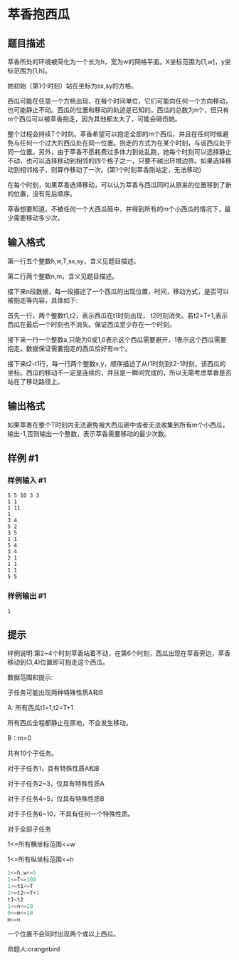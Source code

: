 # 萃香抱西瓜

## 题目描述

萃香所处的环境被简化为一个长为h，宽为w的网格平面。X坐标范围为[1,w]，y坐标范围为[1,h]。

她初始（第1个时刻）站在坐标为sx,sy的方格。

西瓜可能在任意一个方格出现，在每个时间单位，它们可能向任何一个方向移动，也可能静止不动。西瓜的位置和移动的轨迹是已知的。西瓜的总数为n个，但只有m个西瓜可以被萃香抱走，因为其他都太大了，可能会砸伤她。

整个过程会持续T个时刻。萃香希望可以抱走全部的m个西瓜，并且在任何时候避免与任何一个过大的西瓜处在同一位置。抱走的方式为在某个时刻，与该西瓜处于同一位置。另外，由于萃香不愿耗费过多体力到处乱跑，她每个时刻可以选择静止不动，也可以选择移动到相邻的四个格子之一，只要不越出环境边界。如果选择移动到相邻格子，则算作移动了一次。(第1个时刻萃香刚站定，无法移动)

在每个时刻，如果萃香选择移动，可以认为萃香与西瓜同时从原来的位置移到了新的位置，没有先后顺序。

萃香想要知道，不被任何一个大西瓜砸中，并得到所有的m个小西瓜的情况下，最少需要移动多少次。


## 输入格式

第一行五个整数h,w,T,sx,sy，含义见题目描述。

第二行两个整数n,m，含义见题目描述。

接下来n段数据，每一段描述了一个西瓜的出现位置，时间，移动方式，是否可以被抱走等内容，具体如下:

首先一行，两个整数t1,t2，表示西瓜在t1时刻出现， t2时刻消失。若t2=T+1,表示西瓜在最后一个时刻也不消失。保证西瓜至少存在一个时刻。

接下来一行一个整数a,只能为0或1,0表示这个西瓜需要避开，1表示这个西瓜需要抱走。数据保证需要抱走的西瓜恰好有m个。

接下来t2-t1行，每一行两个整数x,y，顺序描述了从t1时刻到t2-1时刻，该西瓜的坐标。西瓜的移动不一定是连续的，并且是一瞬间完成的，所以无需考虑萃香是否站在了移动路径上。


## 输出格式

如果萃香在整个T时刻内无法避免被大西瓜砸中或者无法收集到所有m个小西瓜，输出-1,否则输出一个整数，表示萃香需要移动的最少次数。


## 样例 #1

### 样例输入 #1
```
5 5 10 3 3
1 1
1 11
1
3 4
5 2
3 5
1 1
5 4
3 4
2 1
1 1
1 1
5 5
```

### 样例输出 #1

```
1
```

## 提示

样例说明:第2~4个时刻萃香站着不动，在第6个时刻，西瓜出现在萃香旁边，萃香移动到(3,4)位置即可抱走这个西瓜。

数据范围和提示:

子任务可能出现两种特殊性质A和B

A:
所有西瓜t1=1,t2=T+1

所有西瓜全程都静止在原地，不会发生移动。

B：m=0

共有10个子任务。

对于子任务1，具有特殊性质A和B

对于子任务2~3，仅具有特殊性质A

对于子任务4~5，仅具有特殊性质B

对于子任务6~10，不具有任何一个特殊性质。

对于全部子任务

1<=所有横坐标范围<=w

1<=所有纵坐标范围<=h

```cpp
1<=h,w<=5
1<=T<=100
1<=t1<=T
2<=t2<=T+1
t1<t2
1<=n<=20
0<=m<=10
m<=n
```
一个位置不会同时出现两个或以上西瓜。

命题人:orangebird

